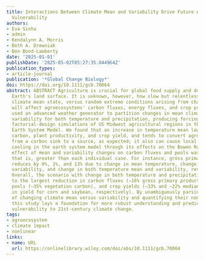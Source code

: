 ```yaml
---
title: Interactions Between Climate Mean and Variability Drive Future Agroecosystem
  Vulnerability
authors:
- Eva Sinha
- admin
- Kendalynn A. Morris
- Beth A. Drewniak
- Ben Bond-Lamberty
date: '2025-01-01'
publishDate: '2025-05-02T05:27:35.044964Z'
publication_types:
- article-journal
publication: '*Global Change Biology*'
doi: https://doi.org/10.1111/gcb.70064
abstract: ABSTRACT Agriculture is crucial for global food supply and dominates the
  Earth's land surface. It is unknown, however, how slow but relentless changes in
  climate mean state, versus random extreme conditions arising from changing variability,
  will affect agroecosystems' carbon fluxes, energy fluxes, and crop production. We
  used an advanced weather generator to partition changes in mean climate state versus
  variability for both temperature and precipitation, producing forcing data to drive
  factorial-design simulations of US Midwest agricultural regions in the Energy Exascale
  Earth System Model. We found that an increase in temperature mean lowers stored
  carbon, plant productivity, and crop yield, and tends to convert agroecosystems
  from a carbon sink to a source, as expected; it also can cause local to regional
  cooling in the earth system model through its effects on the Bowen Ratio. The combined
  effect of mean and variability changes on carbon fluxes and pools was nonlinear,
  that is, greater than each individual case. For instance, gross primary production
  reduces by 9%, 1%, and 13% due to change in mean temperature, change in temperature
  variability, and change in both temperature mean and variability, respectively.
  Overall, the scenario with change in both temperature and precipitation means leads
  to the largest reduction in carbon fluxes (−16% gross primary production), carbon
  pools (−35% vegetation carbon), and crop yields (−33% and −22% median reduction
  in yield for corn and soybean, respectively). By unambiguously parsing the effects
  of changing climate mean versus variability and quantifying their nonadditive impacts,
  this study lays a foundation for more robust understanding and prediction of agroecosystems'
  vulnerability to 21st-century climate change.
tags:
- agroecosystem
- climate impact
- nonlinear
links:
- name: URL
  url: https://onlinelibrary.wiley.com/doi/abs/10.1111/gcb.70064
---
```

